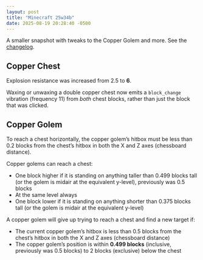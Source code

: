 ```yaml
---
layout: post
title: "Minecraft 25w34b"
date: 2025-08-19 20:28:40 -0500
---
```


A smaller snapshot with tweaks to the Copper Golem and more. See the [changelog](https://www.minecraft.net/en-us/article/minecraft-snapshot-25w34a).

## Copper Chest

Explosion resistance was increased from 2.5 to **6**.

Waxing or unwaxing a double copper chest now emits a `block_change` vibration (frequency 11) from *both* chest blocks, rather than just the block that was clicked.

## Copper Golem

To reach a chest horizontally, the copper golem’s hitbox must be less than 0.2 blocks from the chest’s hitbox in both the X and Z axes (chessboard distance).

Copper golems can reach a chest:
- One block higher if it is standing on anything taller than 0.499 blocks tall (or the golem is midair at the equivalent y-level), previously was 0.5 blocks
- At the same level always
- One block lower if it is standing on anything shorter than 0.375 blocks tall (or the golem is midair at the equivalent y-level)

A copper golem will give up trying to reach a chest and find a new target if:
- The current copper golem’s hitbox is less than 0.5 blocks from the chest’s hitbox in both the X and Z axes (chessboard distance)
- The copper golem’s position is within **0.499 blocks** (inclusive, previously was 0.5 blocks) to 2 blocks (exclusive) below the chest

